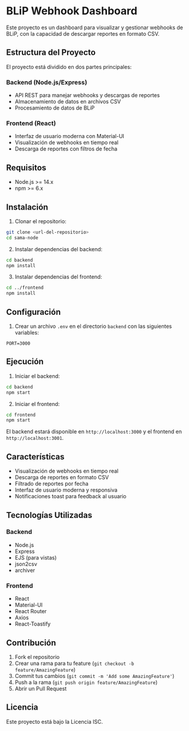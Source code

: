 # BLiP Webhook Dashboard

Este proyecto es un dashboard para visualizar y gestionar webhooks de BLiP, con la capacidad de descargar reportes en formato CSV.

## Estructura del Proyecto

El proyecto está dividido en dos partes principales:

### Backend (Node.js/Express)
- API REST para manejar webhooks y descargas de reportes
- Almacenamiento de datos en archivos CSV
- Procesamiento de datos de BLiP

### Frontend (React)
- Interfaz de usuario moderna con Material-UI
- Visualización de webhooks en tiempo real
- Descarga de reportes con filtros de fecha

## Requisitos

- Node.js >= 14.x
- npm >= 6.x

## Instalación

1. Clonar el repositorio:
```bash
git clone <url-del-repositorio>
cd sama-node
```

2. Instalar dependencias del backend:
```bash
cd backend
npm install
```

3. Instalar dependencias del frontend:
```bash
cd ../frontend
npm install
```

## Configuración

1. Crear un archivo `.env` en el directorio `backend` con las siguientes variables:
```
PORT=3000
```

## Ejecución

1. Iniciar el backend:
```bash
cd backend
npm start
```

2. Iniciar el frontend:
```bash
cd frontend
npm start
```

El backend estará disponible en `http://localhost:3000` y el frontend en `http://localhost:3001`.

## Características

- Visualización de webhooks en tiempo real
- Descarga de reportes en formato CSV
- Filtrado de reportes por fecha
- Interfaz de usuario moderna y responsiva
- Notificaciones toast para feedback al usuario

## Tecnologías Utilizadas

### Backend
- Node.js
- Express
- EJS (para vistas)
- json2csv
- archiver

### Frontend
- React
- Material-UI
- React Router
- Axios
- React-Toastify

## Contribución

1. Fork el repositorio
2. Crear una rama para tu feature (`git checkout -b feature/AmazingFeature`)
3. Commit tus cambios (`git commit -m 'Add some AmazingFeature'`)
4. Push a la rama (`git push origin feature/AmazingFeature`)
5. Abrir un Pull Request

## Licencia

Este proyecto está bajo la Licencia ISC. 